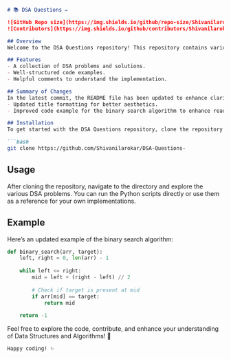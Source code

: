```markdown
# 📚 DSA Questions ✏️

![GitHub Repo size](https://img.shields.io/github/repo-size/Shivanilarokar/DSA-Questions-?style=flat-square) 
![Contributors](https://img.shields.io/github/contributors/Shivanilarokar/DSA-Questions-?style=flat-square)

## Overview
Welcome to the DSA Questions repository! This repository contains various Data Structures and Algorithms (DSA) problems and their implementations in Python. Whether you are a beginner or an experienced developer, you can find useful resources to enhance your coding skills.

## Features
- A collection of DSA problems and solutions.
- Well-structured code examples.
- Helpful comments to understand the implementation.

## Summary of Changes
In the latest commit, the README file has been updated to enhance clarity and presentation. Key changes include:
- Updated title formatting for better aesthetics.
- Improved code example for the binary search algorithm to enhance readability and understanding.

## Installation
To get started with the DSA Questions repository, clone the repository to your local machine:

```bash
git clone https://github.com/Shivanilarokar/DSA-Questions-
```

## Usage
After cloning the repository, navigate to the directory and explore the various DSA problems. You can run the Python scripts directly or use them as a reference for your own implementations.

## Example
Here’s an updated example of the binary search algorithm:

```python
def binary_search(arr, target):
    left, right = 0, len(arr) - 1
    
    while left <= right:
        mid = left + (right - left) // 2
        
        # Check if target is present at mid
        if arr[mid] == target:
            return mid
            
    return -1
```

Feel free to explore the code, contribute, and enhance your understanding of Data Structures and Algorithms! 🚀

```
Happy coding! ✨
```
```